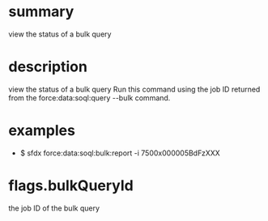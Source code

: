 # summary

view the status of a bulk query

# description

view the status of a bulk query
Run this command using the job ID returned from the force:data:soql:query --bulk command.

# examples

- $ sfdx force:data:soql:bulk:report -i 7500x000005BdFzXXX

# flags.bulkQueryId

the job ID of the bulk query

